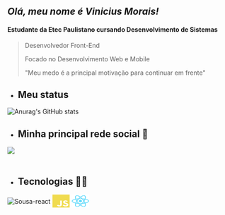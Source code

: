 ## <i>Olá, meu nome é Vinicius Morais!</i>
 
#### Estudante da Etec Paulistano cursando Desenvolvimento de Sistemas

> Desenvolvedor Front-End
> 
> Focado no Desenvolvimento Web e Mobile
>
> "Meu medo é a principal motivação para continuar em frente"
>


  - ## Meu status

![Anurag's GitHub stats](https://github-readme-stats.vercel.app/api?username=Sousasz&show_icons=true&theme=dark)

  - ## Minha principal rede social 🤳
   
<div>
  <a href="https://instagram.com/sousaodev" target="_blank"><img src="https://img.shields.io/badge/-Instagram-%23E4405F?style=for-the-badge&logo=instagram&logoColor=white" target="_blank"></a>
</div><br>

  - ##  Tecnologias 👨‍💻
<div style="display: inline_block">
  <img align="center" alt="Sousa-react" height="30" width="40" src="https://raw.githubusercontent.com/devicons/devicon/master/icons/react/html-original.svg">
  <img align="center" alt="Sousa-js" height="30" width="40" src="https://raw.githubusercontent.com/devicons/devicon/master/icons/javascript/javascript-plain.svg">
  <img align="center" alt="Sousa-react" height="30" width="40" src="https://raw.githubusercontent.com/devicons/devicon/master/icons/react/react-original.svg">
</div>
